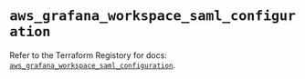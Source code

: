 # `aws_grafana_workspace_saml_configuration`

Refer to the Terraform Registory for docs: [`aws_grafana_workspace_saml_configuration`](https://registry.terraform.io/providers/hashicorp/aws/4.66.0/docs/resources/grafana_workspace_saml_configuration).
